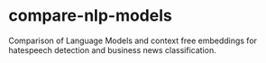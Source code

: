 # compare-nlp-models
Comparison of Language Models and context free embeddings for hatespeech detection and business news classification.
